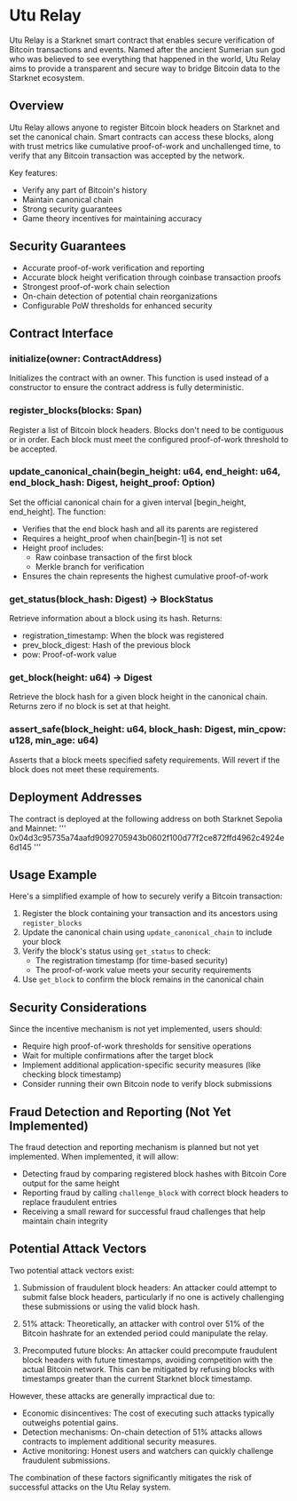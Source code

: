 # Utu Relay

Utu Relay is a Starknet smart contract that enables secure verification of Bitcoin transactions and events. Named after the ancient Sumerian sun god who was believed to see everything that happened in the world, Utu Relay aims to provide a transparent and secure way to bridge Bitcoin data to the Starknet ecosystem.

## Overview

Utu Relay allows anyone to register Bitcoin block headers on Starknet and set the canonical chain. Smart contracts can access these blocks, along with trust metrics like cumulative proof-of-work and unchallenged time, to verify that any Bitcoin transaction was accepted by the network.

Key features:
- Verify any part of Bitcoin's history
- Maintain canonical chain
- Strong security guarantees
- Game theory incentives for maintaining accuracy

## Security Guarantees

- Accurate proof-of-work verification and reporting
- Accurate block height verification through coinbase transaction proofs
- Strongest proof-of-work chain selection
- On-chain detection of potential chain reorganizations
- Configurable PoW thresholds for enhanced security

## Contract Interface

### initialize(owner: ContractAddress)

Initializes the contract with an owner. This function is used instead of a constructor to ensure the contract address is fully deterministic.

### register_blocks(blocks: Span<BlockHeader>)

Register a list of Bitcoin block headers. Blocks don't need to be contiguous or in order. Each block must meet the configured proof-of-work threshold to be accepted.

### update_canonical_chain(begin_height: u64, end_height: u64, end_block_hash: Digest, height_proof: Option<HeightProof>)

Set the official canonical chain for a given interval [begin_height, end_height]. The function:
- Verifies that the end block hash and all its parents are registered
- Requires a height_proof when chain[begin-1] is not set
- Height proof includes:
  - Raw coinbase transaction of the first block
  - Merkle branch for verification
- Ensures the chain represents the highest cumulative proof-of-work

### get_status(block_hash: Digest) → BlockStatus

Retrieve information about a block using its hash. Returns:
- registration_timestamp: When the block was registered
- prev_block_digest: Hash of the previous block
- pow: Proof-of-work value

### get_block(height: u64) → Digest

Retrieve the block hash for a given block height in the canonical chain. Returns zero if no block is set at that height.

### assert_safe(block_height: u64, block_hash: Digest, min_cpow: u128, min_age: u64)

Asserts that a block meets specified safety requirements. Will revert if the block does not meet these requirements.

## Deployment Addresses

The contract is deployed at the following address on both Starknet Sepolia and Mainnet:
'''
0x04d3c95735a74aafd9092705943b0602f100d77f2ce872ffd4962c4924e6d145
'''

## Usage Example

Here's a simplified example of how to securely verify a Bitcoin transaction:

1. Register the block containing your transaction and its ancestors using `register_blocks`
2. Update the canonical chain using `update_canonical_chain` to include your block
3. Verify the block's status using `get_status` to check:
   - The registration timestamp (for time-based security)
   - The proof-of-work value meets your security requirements
4. Use `get_block` to confirm the block remains in the canonical chain

## Security Considerations

Since the incentive mechanism is not yet implemented, users should:
- Require high proof-of-work thresholds for sensitive operations
- Wait for multiple confirmations after the target block
- Implement additional application-specific security measures (like checking block timestamp)
- Consider running their own Bitcoin node to verify block submissions

## Fraud Detection and Reporting (Not Yet Implemented)

The fraud detection and reporting mechanism is planned but not yet implemented. When implemented, it will allow:

- Detecting fraud by comparing registered block hashes with Bitcoin Core output for the same height
- Reporting fraud by calling `challenge_block` with correct block headers to replace fraudulent entries
- Receiving a small reward for successful fraud challenges that help maintain chain integrity

## Potential Attack Vectors

Two potential attack vectors exist:

1. Submission of fraudulent block headers: An attacker could attempt to submit false block headers, particularly if no one is actively challenging these submissions or using the valid block hash.

2. 51% attack: Theoretically, an attacker with control over 51% of the Bitcoin hashrate for an extended period could manipulate the relay.

3. Precomputed future blocks: An attacker could precompute fraudulent block headers with future timestamps, avoiding competition with the actual Bitcoin network. This can be mitigated by refusing blocks with timestamps greater than the current Starknet block timestamp.

However, these attacks are generally impractical due to:

- Economic disincentives: The cost of executing such attacks typically outweighs potential gains.
- Detection mechanisms: On-chain detection of 51% attacks allows contracts to implement additional security measures.
- Active monitoring: Honest users and watchers can quickly challenge fraudulent submissions.

The combination of these factors significantly mitigates the risk of successful attacks on the Utu Relay system.
